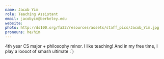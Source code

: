 ```yaml
---
name: Jacob Yim
role: Teaching Assistant
email: jacobyim@berkeley.edu
website: 
photo: http://ds100.org/fa22/resources/assets/staff_pics/Jacob_Yim.jpg
pronouns: he/him
---
```

4th year CS major + philosophy minor. I like teaching! And in my free time, I play a loooot of smash ultimate :`)
